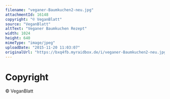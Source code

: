 ```yaml
---
filename: "veganer-Baumkuchen2-neu.jpg"
attachmentId: 16148
copyright: "© VeganBlatt"
source: "VeganBlatt"
altText: "Veganer Baumkuchen Rezept"
width: 1024
height: 640
mimeType: "image/jpeg"
uploadDate: "2015-11-20 11:03:07"
originalUrl: "https://bxq4fb.myraidbox.de/i/veganer-Baumkuchen2-neu.jpg"
---
```


# Copyright

© VeganBlatt
